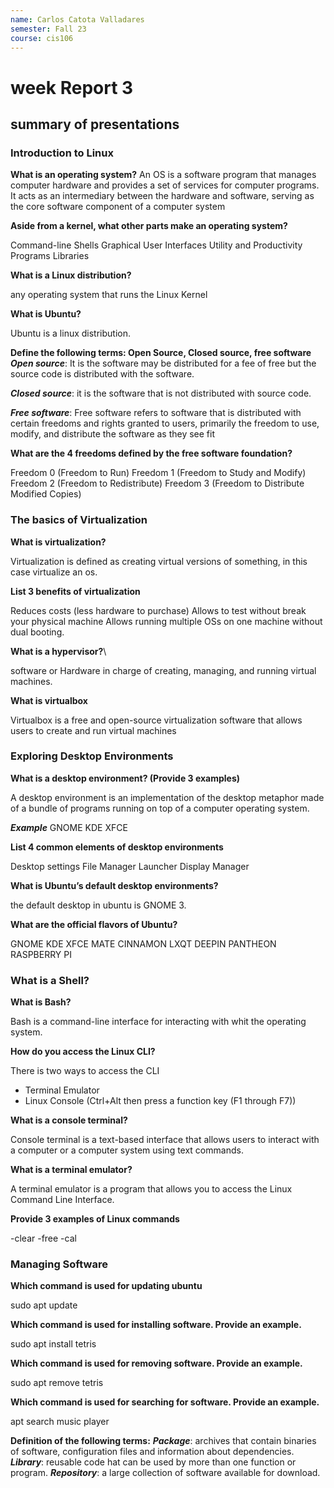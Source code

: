 ```yaml
---
name: Carlos Catota Valladares
semester: Fall 23
course: cis106
---
```


# week Report 3

## summary of presentations 

### Introduction to Linux

**What is an operating system?**
An OS is a software program that manages computer hardware and provides a set of services for computer programs. It acts as an intermediary between the hardware and software, serving as the core software component of a computer system

**Aside from a kernel, what other parts make an operating system?**

Command-line Shells 
Graphical User Interfaces 
Utility and Productivity Programs
Libraries


**What is a Linux distribution?**

any operating system that runs the Linux Kernel

**What is Ubuntu?**

Ubuntu is a linux distribution.


**Define the following terms: Open Source, Closed source, free software**
***Open source***: It is the software may be distributed for a fee of free but the source code is distributed with the software.

***Closed source***: it is the software that is not distributed with source code.

***Free software***: Free software refers to software that is distributed with certain freedoms and rights granted to users, primarily the freedom to use, modify, and distribute the software as they see fit

**What are the 4 freedoms defined by the free software foundation?**

Freedom 0 (Freedom to Run)
Freedom 1 (Freedom to Study and Modify)
Freedom 2 (Freedom to Redistribute)
Freedom 3 (Freedom to Distribute Modified Copies)

### The basics of Virtualization
**What is virtualization?**

Virtualization is defined as creating virtual versions of something, in this case virtualize an os.

**List 3 benefits of virtualization**

Reduces costs (less hardware to purchase)
Allows to test without break your physical machine 
Allows running multiple OSs on one machine without dual booting.

**What is a hypervisor?**\

software or Hardware in charge of creating, managing, and running virtual machines.

**What is virtualbox**

Virtualbox is a free and open-source virtualization software that allows users to create and run virtual machines


### Exploring Desktop Environments
**What is a desktop environment? (Provide 3 examples)**

A desktop environment is an implementation of the desktop metaphor made of a bundle of programs running on top of a computer operating system.

***Example***
GNOME
KDE 
XFCE

**List 4 common elements of desktop environments**

Desktop settings
File Manager
Launcher 
Display Manager 

**What is Ubuntu’s default desktop environments?**

the default desktop in ubuntu is GNOME 3.


**What are the official flavors of Ubuntu?**

GNOME
KDE
XFCE
MATE
CINNAMON
LXQT
DEEPIN
PANTHEON
RASPBERRY PI

### What is a Shell?
**What is Bash?**

Bash is a command-line interface for interacting with whit the operating system. 

**How do you access the Linux CLI?**

There is two ways to access the CLI
- Terminal Emulator
- Linux Console (Ctrl+Alt then press a function key (F1 through F7))

**What is a console terminal?**

Console terminal is a text-based interface that allows users to interact with a computer or a computer system using text commands.

**What is a terminal emulator?**

A terminal emulator is a program that allows you to access the Linux Command Line Interface. 

**Provide 3 examples of Linux commands**

-clear
-free
-cal

### Managing Software
**Which command is used for updating ubuntu**

sudo apt update

**Which command is used for installing software. Provide an example.**

sudo apt install tetris

**Which command is used for removing software. Provide an example.**

sudo apt remove tetris

**Which command is used for searching for software. Provide an example.**

apt search music player

**Definition of the following terms:**
***Package***: archives that contain binaries of software, configuration files and information about dependencies.
***Library***: reusable code hat can be used by more than one function or program.
***Repository***: a large collection of software available for download.